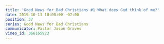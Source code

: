 ```yaml
---
title: 'Good News for Bad Christians #1 What does God think of me?'
date: 2019-10-13 10:00:00 -07:00
position: 37
series: Good News for Bad Christians
communicator: Pastor Jason Graves
vimeo_id: 366165923
---
```


